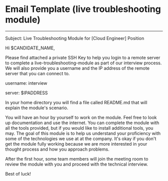 # Email Template (live troubleshooting module)

---
Subject: Live Troubleshooting Module for [Cloud Engineer] Position

Hi $CANDIDATE_NAME,

Please find attached a private SSH Key to help you login to a remote server to complete a live-troubleshooting-module as part of our interview process. We will also provide you a username and the IP address of the remote server that you can connect to.

username: interview

server: $IPADDRESS

In your home directory you will find a file called README.md that will explain the module's scenario.

You will have an hour by yourself to work on the module. Feel free to look up documentation and use the internet. You can complete the module with all the tools provided, but if you would like to install additional tools, you may. The goal of this module is to help us understand your proficiency with some of the technologies we use at at the company. It's okay if you don't get the module fully working because we are more interested in your thought process and how you approach problems. 

After the first hour, some team members will join the meeting room to review the module with you and proceed with the technical interview.

Best of luck!

